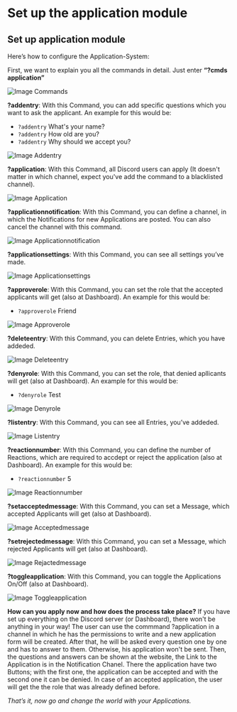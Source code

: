 # Set up the application module

## Set up application module

Here’s how to configure the Application-System:

First, we want to explain you all the commands in detail. Just enter **“?cmds application”**

![Image Commands](https://i.imgur.com/dxhMpId.png)

**?addentry**: With this Command, you can add specific questions which you want to ask the applicant. An example for this would be:

* `?addentry` What's your name?
* `?addentry` How old are you?
* `?addentry` Why should we accept you?

![Image Addentry](https://i.imgur.com/Izl8oYc.png)

**?application**: With this Command, all Discord users can apply \(It doesn't matter in which channel, expect you've add the command to a blacklisted channel\).

![Image Application](https://i.imgur.com/lz3Ixv4.png)

**?applicationnotification**: With this Command, you can define a channel, in which the Notifications for new Applications are posted. You can also cancel the channel with this command.

![Image Applicationnotification](https://i.imgur.com/ONriecp.png)

**?applicationsettings**: With this Command, you can see all settings you’ve made.

![Image Applicationsettings](https://i.imgur.com/Oe3cL1E.png)

**?approverole**: With this Command, you can set the role that the accepted applicants will get \(also at Dashboard\). An example for this would be:

* `?approverole` Friend

![Image Approverole](https://i.imgur.com/LquC7HM.png)

**?deleteentry**: With this Command, you can delete Entries, which you have addeded.

![Image Deleteentry](https://i.imgur.com/7mWyUTq.png)

**?denyrole**: With this Command, you can set the role, that denied apllicants will get \(also at Dashboard\). An example for this would be:

* `?denyrole` Test

![Image Denyrole](https://i.imgur.com/8aooCNn.png)

**?listentry**: With this Command, you can see all Entries, you’ve addeded.

![Image Listentry](https://i.imgur.com/4tnufYL.png)

**?reactionnumber**: With this Command, you can define the number of Reactions, which are required to accdept or reject the application \(also at Dashboard\). An example for this would be:

* `?reactionnumber` 5

![Image Reactionnumber](https://i.imgur.com/OHejxkr.png)

**?setacceptedmessage**: With this Command, you can set a Message, which accepted Applicants will get \(also at Dashboard\).

![Image Acceptedmessage](https://i.imgur.com/9RUbgNE.png)

**?setrejectedmessage**: With this Command, you can set a Message, which rejected Applicants will get \(also at Dashboard\).

![Image Rejactedmessage](https://i.imgur.com/eHTQ4EC.png)

**?toggleapplication**: With this Command, you can toggle the Applications On/Off \(also at Dashboard\).

![Image Toggleapplication](https://i.imgur.com/xrz9iyu.png)

**How can you apply now and how does the process take place?** If you have set up everything on the Discord server \(or Dashboard\), there won't be anything in your way! The user can use the commmand ?application in a channel in which he has the permissions to write and a new application form will be created. After that, he will be asked every question one by one and has to answer to them. Otherwise, his application won't be sent. Then, the questions and answers can be shown at the website, the Link to the Application is in the Notification Chanel. There the application have two Buttons; with the first one, the application can be accepted and with the second one it can be denied. In case of an accepted application, the user will get the the role that was already defined before.

_That’s it, now go and change the world with your Applications._

